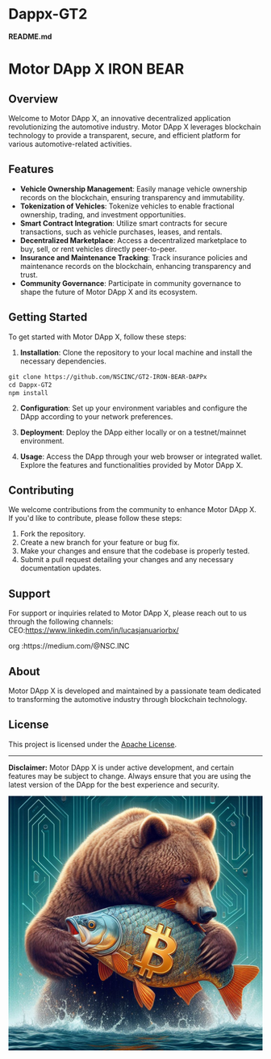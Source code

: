 # Dappx-GT2
**README.md**

# Motor DApp X IRON BEAR

## Overview

Welcome to Motor DApp X, an innovative decentralized application revolutionizing the automotive industry. Motor DApp X leverages blockchain technology to provide a transparent, secure, and efficient platform for various automotive-related activities.

## Features

- **Vehicle Ownership Management**: Easily manage vehicle ownership records on the blockchain, ensuring transparency and immutability.
- **Tokenization of Vehicles**: Tokenize vehicles to enable fractional ownership, trading, and investment opportunities.
- **Smart Contract Integration**: Utilize smart contracts for secure transactions, such as vehicle purchases, leases, and rentals.
- **Decentralized Marketplace**: Access a decentralized marketplace to buy, sell, or rent vehicles directly peer-to-peer.
- **Insurance and Maintenance Tracking**: Track insurance policies and maintenance records on the blockchain, enhancing transparency and trust.
- **Community Governance**: Participate in community governance to shape the future of Motor DApp X and its ecosystem.

## Getting Started

To get started with Motor DApp X, follow these steps:

1. **Installation**: Clone the repository to your local machine and install the necessary dependencies.

```
git clone https://github.com/NSCINC/GT2-IRON-BEAR-DAPPx
cd Dappx-GT2
npm install
```

2. **Configuration**: Set up your environment variables and configure the DApp according to your network preferences.

3. **Deployment**: Deploy the DApp either locally or on a testnet/mainnet environment.

4. **Usage**: Access the DApp through your web browser or integrated wallet. Explore the features and functionalities provided by Motor DApp X.

## Contributing

We welcome contributions from the community to enhance Motor DApp X. If you'd like to contribute, please follow these steps:

1. Fork the repository.
2. Create a new branch for your feature or bug fix.
3. Make your changes and ensure that the codebase is properly tested.
4. Submit a pull request detailing your changes and any necessary documentation updates.

## Support

For support or inquiries related to Motor DApp X, please reach out to us through the following channels:
CEO:https://www.linkedin.com/in/lucasjanuariorbx/
<p>
  
</p>
org :https://medium.com/@NSC.INC


## About

Motor DApp X is developed and maintained by a passionate team dedicated to transforming the automotive industry through blockchain technology.

## License

This project is licensed under the [Apache License](LICENSE).


---

**Disclaimer:** Motor DApp X is under active development, and certain features may be subject to change. Always ensure that you are using the latest version of the DApp for the best experience and security.



<P>
  <P>
    
  </P>
</P>
<img src="a.jpeg">

